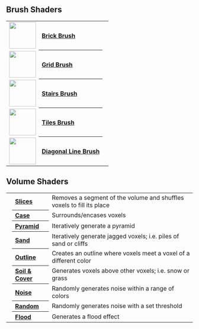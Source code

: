 ## Brush Shaders

<table>
  <tbody>
    <tr>
        <td align="left"><a href="brick-brush"><img width="72" src="https://s3.amazonaws.com/misc.lachlanmcdonald.com/magicavoxel-shaders/caf97416-2a0d-4bde-a839-8f3f2d50e5a5/brick.png" alt=""></a></td>
        <th align="left"><a href="brick-brush">Brick Brush</a></th>
        <td></td>
    </tr>
    <tr>
        <td align="left"><a href="grid-brush"><img width="72" src="https://s3.amazonaws.com/misc.lachlanmcdonald.com/magicavoxel-shaders/caf97416-2a0d-4bde-a839-8f3f2d50e5a5/grid.png" alt=""></a></td>
        <th align="left"><a href="grid-brush">Grid Brush</a></th>
        <td></td>
    </tr>
    <tr>
        <td align="left"><a href="stairs-brush"><img width="72" src="https://s3.amazonaws.com/misc.lachlanmcdonald.com/magicavoxel-shaders/caf97416-2a0d-4bde-a839-8f3f2d50e5a5/stairs.png" alt=""></a></td>
        <th align="left"><a href="stairs-brush">Stairs Brush</a></th>
        <td></td>
    </tr>
    <tr>
        <td align="left"><a href="tiles-brush"><img width="72" src="https://s3.amazonaws.com/misc.lachlanmcdonald.com/magicavoxel-shaders/caf97416-2a0d-4bde-a839-8f3f2d50e5a5/tiles.png" alt=""></a></td>
        <th align="left"><a href="tiles-brush">Tiles Brush</a></th>
        <td></td>
    </tr>
    <tr>
        <td align="left"><a href="diagonal-line-brush"><img width="72" src="https://s3.amazonaws.com/misc.lachlanmcdonald.com/magicavoxel-shaders/caf97416-2a0d-4bde-a839-8f3f2d50e5a5/diagonal_lines.png" alt=""></a></td>
        <th align="left"><a href="diagonal-line-brush">Diagonal Line Brush</a></th>
        <td></td>
    </tr>
  </tbody>
</table>

## Volume Shaders

<table>
    <tr>
        <td></td>
        <th align="left"><a href="slices">Slices</a></th>
        <td>Removes a segment of the volume and shuffles voxels to fill its place</td>
    </tr>
    <tr>
        <td></td>
        <th align="left"><a href="case">Case</a></th>
        <td>Surrounds/encases voxels</td>
    </tr>
    <tr>
        <td></td>
        <th align="left"><a href="pyramid">Pyramid</a></th>
        <td>Iteratively generate a pyramid</td>
    </tr>
    <tr>
        <td></td>
        <th align="left"><a href="sand">Sand</a></th>
        <td>Iteratively generate jagged voxels; i.e. piles of sand or cliffs</td>
    </tr>
    <tr>
        <td></td>
        <th align="left"><a href="outline">Outline</a></th>
        <td>Creates an outline where voxels meet a voxel of a different color</td>
    </tr>
    <tr>
        <td></td>
        <th align="left"><a href="Soil-&-Cover">Soil & Cover</a></th>
        <td>Generates voxels above other voxels; i.e. snow or grass</td>
    </tr>
    <tr>
        <td></td>
        <th align="left"><a href="noise">Noise</a></th>
        <td>Randomly generates noise within a range of colors</td>
    </tr>
    <tr>
        <td></td>
        <th align="left"><a href="random">Random</a></th>
        <td>Randomly generates noise with a set threshold</td>
    </tr>
    <tr>
        <td></td>
        <th align="left"><a href="flood">Flood</a></th>
        <td>Generates a flood effect</td>
    </tr>
</table>